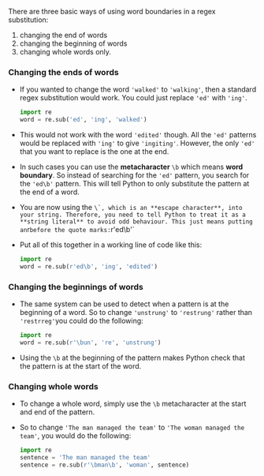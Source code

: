 There are three basic ways of using word boundaries in a regex substitution:

  1. changing the end of words
  1. changing the beginning of words
  1. changing whole words only.

### Changing the ends of words

- If you wanted to change the word `'walked'` to `'walking'`, then a standard regex substitution would work. You could just replace `'ed'` with `'ing'`.

    ```python
    import re
    word = re.sub('ed', 'ing', 'walked')
    ```

- This would not work with the word `'edited'` though. All the `'ed'` patterns would be replaced with `'ing'` to give `'ingiting'`. However, the only `'ed'` that you want to replace is the one at the end.

- In such cases you can use the **metacharacter** `\b` which means **word boundary**. So instead of searching for the `'ed'` pattern, you search for the `'ed\b'` pattern. This will tell Python to only substitute the pattern at the end of a word.

- You are now using the ``\`, which is an **escape character**, into your string. Therefore, you need to tell Python to treat it as a **string literal** to avoid odd behaviour. This just means putting an``r`before the quote marks:`r'ed\b'`

- Put all of this together in a working line of code like this:

    ```python
    import re
    word = re.sub(r'ed\b', 'ing', 'edited')
    ```

### Changing the beginnings of words

- The same system can be used to detect when a pattern is at the beginning of a word. So to change `'unstrung'` to `'restrung'` rather than `'restrreg'`you could do the following:

    ```python
    import re
    word = re.sub(r'\bun', 're', 'unstrung')
    ```

- Using the `\b` at the beginning of the pattern makes Python check that the pattern is at the start of the word.

### Changing whole words

- To change a whole word, simply use the `\b` metacharacter at the start and end of the pattern.

- So to change `'The man managed the team'` to `'The woman managed the team'`, you would do the following:

    ```python
    import re
    sentence = 'The man managed the team'
    sentence = re.sub(r'\bman\b', 'woman', sentence)
    ```
